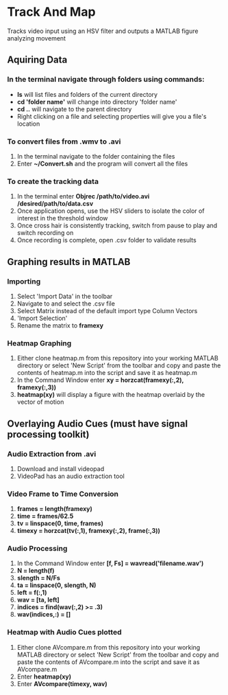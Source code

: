 Track And Map
===========

Tracks video input using an HSV filter and outputs a MATLAB figure analyzing movement
## 

## Aquiring Data
### In the terminal navigate through folders using commands:
- **ls** will list files and folders of the current directory
- **cd 'folder name'** will change into directory 'folder name'
- **cd ..** will navigate to the parent directory
- Right clicking on a file and selecting properties will give you a file's location

### To convert files from .wmv to .avi
1. In the terminal navigate to the folder containing the files
2. Enter **~/Convert.sh** and the program will convert all the files

### To create the tracking data
1. In the terminal enter **Objrec /path/to/video.avi /desired/path/to/data.csv**
2. Once application opens, use the HSV sliders to isolate the color of interest in the threshold window
3. Once cross hair is consistently tracking, switch from pause to play and switch recording on
4. Once recording is complete, open .csv folder to validate results

## Graphing results in MATLAB
### Importing
1. Select 'Import Data' in the toolbar
2. Navigate to and select the .csv file
3. Select Matrix instead of the default import type Column Vectors
4. 'Import Selection'
5. Rename the matrix to **framexy**

### Heatmap Graphing
1. Either clone heatmap.m from this repository into your working MATLAB directory or select 'New Script' from the toolbar and copy and paste the contents of heatmap.m into the script and save it as heatmap.m
2. In the Command Window enter **xy = horzcat(framexy(:,2), framexy(:,3))**
3. **heatmap(xy)** will display a figure with the heatmap overlaid by the vector of motion

## Overlaying Audio Cues (must have signal processing toolkit)
### Audio Extraction from .avi
1. Download and install videopad
2. VideoPad has an audio extraction tool

### Video Frame to Time Conversion
1. **frames = length(framexy)**
2. **time = frames/62.5**
3. **tv = linspace(0, time, frames)**
4. **timexy = horzcat(tv(:,1), framexy(:,2), frame(:,3))**

### Audio Processing
1. In the Command Window enter **[f, Fs] = wavread('filename.wav')**
2. **N = length(f)**
3. **slength = N/Fs**
4. **ta = linspace(0, slength, N)**
5. **left = f(:,1)**
6. **wav = [ta, left]**
7. **indices = find(wav(:,2) >= .3)**
8. **wav(indices,:) = []**

### Heatmap with Audio Cues plotted
1. Either clone AVcompare.m from this repository into your working MATLAB directory or select 'New Script' from the toolbar and copy and paste the contents of AVcompare.m into the script and save it as AVcompare.m
2. Enter **heatmap(xy)**
3. Enter **AVcompare(timexy, wav)**







  